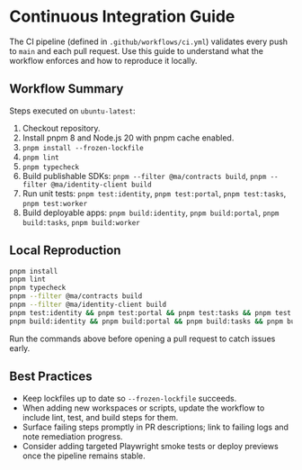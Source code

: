 # Continuous Integration Guide

The CI pipeline (defined in `.github/workflows/ci.yml`) validates every push to `main` and each pull request. Use this guide to understand what the workflow enforces and how to reproduce it locally.

## Workflow Summary

Steps executed on `ubuntu-latest`:

1. Checkout repository.
2. Install pnpm 8 and Node.js 20 with pnpm cache enabled.
3. `pnpm install --frozen-lockfile`
4. `pnpm lint`
5. `pnpm typecheck`
6. Build publishable SDKs: `pnpm --filter @ma/contracts build`, `pnpm --filter @ma/identity-client build`
7. Run unit tests: `pnpm test:identity`, `pnpm test:portal`, `pnpm test:tasks`, `pnpm test:worker`
8. Build deployable apps: `pnpm build:identity`, `pnpm build:portal`, `pnpm build:tasks`, `pnpm build:worker`

## Local Reproduction

```bash
pnpm install
pnpm lint
pnpm typecheck
pnpm --filter @ma/contracts build
pnpm --filter @ma/identity-client build
pnpm test:identity && pnpm test:portal && pnpm test:tasks && pnpm test:worker
pnpm build:identity && pnpm build:portal && pnpm build:tasks && pnpm build:worker
```

Run the commands above before opening a pull request to catch issues early.

## Best Practices

- Keep lockfiles up to date so `--frozen-lockfile` succeeds.
- When adding new workspaces or scripts, update the workflow to include lint, test, and build steps for them.
- Surface failing steps promptly in PR descriptions; link to failing logs and note remediation progress.
- Consider adding targeted Playwright smoke tests or deploy previews once the pipeline remains stable.
